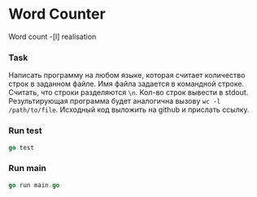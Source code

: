 # Word Counter
Word count -[l] realisation

### Task
Написать программу на любом языке, которая считает количество строк в заданном файле. 
Имя файла задается в командной строке. Считать, что строки разделяются `\n`. Кол-во строк вывести в stdout. 
Результирующая программа будет аналогична вызову `wc -l /path/to/file`. 
Исходный код выложить на github и прислать ссылку.

### Run test
```go
go test
```

### Run main
```go
go run main.go
```
